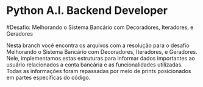 # Python A.I. Backend Developer
#Desafio: Melhorando o Sistema Bancário com Decoradores, Iteradores, e Geradores

Nesta branch você encontra os arquivos com a resolução para o desafio Melhorando o Sistema Bancário com Decoradores, Iteradores, e Geradores.
Nele, implementamos estas estruturas para informar dados importantes ao usuário relacionados a conta bancária e as funcionalidades utilizadas.
Todas as informações foram repassadas por meio de prints posicionados em partes específicas do código.
